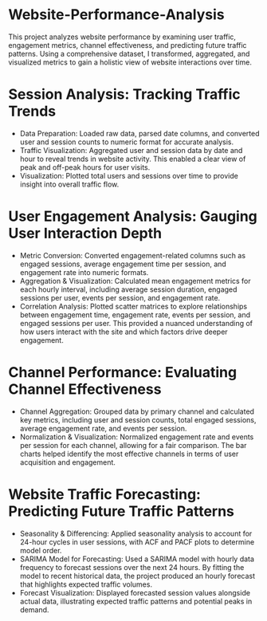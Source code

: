 # Website-Performance-Analysis
This project analyzes website performance by examining user traffic, engagement metrics, channel effectiveness, and predicting future traffic patterns. Using a comprehensive dataset, I transformed, aggregated, and visualized metrics to gain a holistic view of website interactions over time.

# Session Analysis: Tracking Traffic Trends
- Data Preparation: Loaded raw data, parsed date columns, and converted user and session counts to numeric format for accurate analysis.
- Traffic Visualization: Aggregated user and session data by date and hour to reveal trends in website activity. This enabled a clear view of peak and off-peak hours for user visits.
- Visualization: Plotted total users and sessions over time to provide insight into overall traffic flow.

# User Engagement Analysis: Gauging User Interaction Depth
- Metric Conversion: Converted engagement-related columns such as engaged sessions, average engagement time per session, and engagement rate into numeric formats.
- Aggregation & Visualization: Calculated mean engagement metrics for each hourly interval, including average session duration, engaged sessions per user, events per session, and engagement rate.
- Correlation Analysis: Plotted scatter matrices to explore relationships between engagement time, engagement rate, events per session, and engaged sessions per user. This provided a nuanced understanding of how users interact with the site and which factors drive deeper engagement.

# Channel Performance: Evaluating Channel Effectiveness
- Channel Aggregation: Grouped data by primary channel and calculated key metrics, including user and session counts, total engaged sessions, average engagement rate, and events per session.
- Normalization & Visualization: Normalized engagement rate and events per session for each channel, allowing for a fair comparison. The bar charts helped identify the most effective channels in terms of user acquisition and engagement.

# Website Traffic Forecasting: Predicting Future Traffic Patterns
- Seasonality & Differencing: Applied seasonality analysis to account for 24-hour cycles in user sessions, with ACF and PACF plots to determine model order.
- SARIMA Model for Forecasting: Used a SARIMA model with hourly data frequency to forecast sessions over the next 24 hours. By fitting the model to recent historical data, the project produced an hourly forecast that highlights expected traffic volumes.
- Forecast Visualization: Displayed forecasted session values alongside actual data, illustrating expected traffic patterns and potential peaks in demand.
